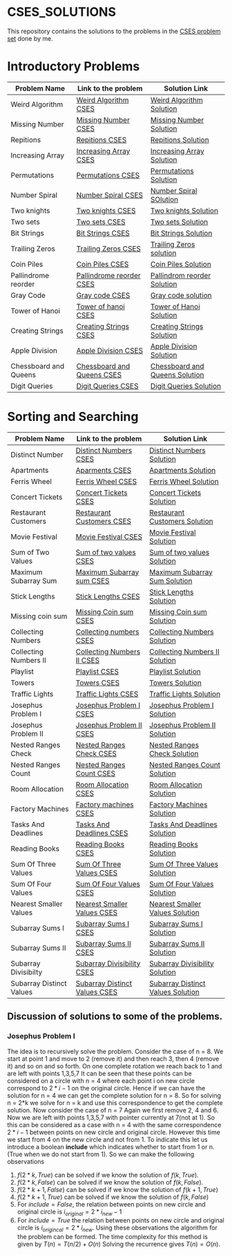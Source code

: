 # CSES_SOLUTIONS
This repository contains the solutions to the problems in the [CSES problem set](https://cses.fi/problemset/list/) done by me.
# Introductory Problems
| Problem Name | Link to the problem | Solution Link |
|--------------|-------------------- | ------------- |
| Weird Algorithm |[Weird Algorithm CSES](https://cses.fi/problemset/task/1068) | [Weird Algorithm Solution](https://github.com/zuhaib786/CSES_SOLUTIONS/blob/main/Introductory%20Problems/WeirdAlgorithm.cpp) |
| Missing Number | [Missing Number CSES](https://cses.fi/problemset/task/1083) | [Missing Number Solution](https://github.com/zuhaib786/CSES_SOLUTIONS/blob/main/Introductory%20Problems/MissingNumber.cpp) |
| Repitions | [Repitions CSES](https://cses.fi/problemset/task/1069) | [Repitions Solution](https://github.com/zuhaib786/CSES_SOLUTIONS/blob/main/Introductory%20Problems/Repititions.cpp)|
| Increasing Array | [Increasing Array CSES](https://cses.fi/problemset/task/1094)| [Increasing Array Solution](https://github.com/zuhaib786/CSES_SOLUTIONS/blob/main/Introductory%20Problems/IncreasingArray.cpp)|
| Permutations | [Permutations CSES](https://cses.fi/problemset/task/1070) | [Permutations Solution](https://github.com/zuhaib786/CSES_SOLUTIONS/blob/main/Introductory%20Problems/Permutations.cpp)|
| Number Spiral| [Number Spiral CSES](https://cses.fi/problemset/task/1071)| [Number Spiral SOlution](https://github.com/zuhaib786/CSES_SOLUTIONS/blob/main/Introductory%20Problems/NumberSpiral.cpp)|
| Two knights | [Two knights CSES](https://cses.fi/problemset/task/1072) | [Two knights Solution](https://github.com/zuhaib786/CSES_SOLUTIONS/blob/main/Introductory%20Problems/TwoKnights.cpp)|
| Two sets| [Two sets CSES](https://cses.fi/problemset/task/1092)| [Two sets Solution](https://github.com/zuhaib786/CSES_SOLUTIONS/blob/main/Introductory%20Problems/TwoSets.cpp)|
| Bit Strings| [Bit Strings CSES](https://cses.fi/problemset/task/1617) | [Bit Strings Solution](https://github.com/zuhaib786/CSES_SOLUTIONS/blob/main/Introductory%20Problems/BitStrings.cpp)|
| Trailing Zeros| [Trailing Zeros CSES](https://cses.fi/problemset/task/1618)| [Trailing Zeros solution](https://github.com/zuhaib786/CSES_SOLUTIONS/blob/main/Introductory%20Problems/TrailingZeros.cpp)|
| Coin Piles | [Coin Piles CSES](https://cses.fi/problemset/task/1754) | [Coin Piles Solution](https://github.com/zuhaib786/CSES_SOLUTIONS/blob/main/Introductory%20Problems/coinPiles.cpp)|
| Pallindrome reorder| [Pallindrome reorder CSES](https://cses.fi/problemset/task/1755)| [Pallindrom reorder Solution](https://github.com/zuhaib786/CSES_SOLUTIONS/blob/main/Introductory%20Problems/PallindromeReorder.cpp)|
| Gray Code| [Gray code CSES](https://cses.fi/problemset/task/2205)| [Gray code solution](https://github.com/zuhaib786/CSES_SOLUTIONS/blob/main/Introductory%20Problems/GrayCode.cpp)|
| Tower of Hanoi |[Tower of hanoi CSES](https://cses.fi/problemset/task/2165) | [Tower of Hanoi Solution](https://github.com/zuhaib786/CSES_SOLUTIONS/blob/main/Introductory%20Problems/TowerOfHanoi.cpp)|
| Creating Strings | [Creating Strings CSES](https://cses.fi/problemset/task/1622) | [Creating Strings Solution](https://github.com/zuhaib786/CSES_SOLUTIONS/blob/main/Introductory%20Problems/CreatingStrings.cpp)|
| Apple Division | [Apple Division CSES](https://cses.fi/problemset/task/1623)|[Apple Division Solution](https://github.com/zuhaib786/CSES_SOLUTIONS/blob/main/Introductory%20Problems/AppleDivision.cpp)|
| Chessboard and Queens| [Chessboard and Queens CSES](https://cses.fi/problemset/task/1624) | [Chessboard and Queens Solution](https://github.com/zuhaib786/CSES_SOLUTIONS/blob/main/Introductory%20Problems/ChessboardAndQueens.cpp)|
|Digit Queries| [Digit Queries CSES](https://cses.fi/problemset/task/2431)| [Digit Queries Solution](https://github.com/zuhaib786/CSES_SOLUTIONS/blob/main/Introductory%20Problems/DigitQueries.cpp)|
# Sorting and Searching
| Problem Name | Link to the problem | Solution Link |
|--------------|-------------------- | ------------- |
| Distinct Number| [Distinct Numbers CSES](https://cses.fi/problemset/task/1621)| [Distinct Numbers Solution](https://github.com/zuhaib786/CSES_SOLUTIONS/blob/main/Sorting%20And%20Searching/Sorting%20And%20Searching/DistinctNumbers.cpp)|
|Apartments | [Aparments CSES](https://cses.fi/problemset/task/1084)| [Apartments Solution](https://github.com/zuhaib786/CSES_SOLUTIONS/blob/main/Sorting%20And%20Searching/Apartments.cpp)|
| Ferris Wheel | [Ferris Wheel CSES](https://cses.fi/problemset/task/1090)| [Ferris Wheel Solution](https://github.com/zuhaib786/CSES_SOLUTIONS/blob/main/Searching/FerrisWheel.cpp)|
|Concert Tickets| [Concert Tickets CSES](https://cses.fi/problemset/task/1091)| [Concert Tickets Solution](https://github.com/zuhaib786/CSES_SOLUTIONS/blob/main/Searching/ConcertTickets.cpp)|
| Restaurant Customers| [Restaurant Customers CSES](https://cses.fi/problemset/task/1619)| [Restaurant Customers Solution](https://github.com/zuhaib786/CSES_SOLUTIONS/blob/main/Sorting%20And%20Searching/RestaurantCustomers.cpp)|
| Movie Festival| [Movie Festival CSES](https://cses.fi/problemset/task/1629)| [Movie Festival Solution](https://github.com/zuhaib786/CSES_SOLUTIONS/blob/main/Sorting%20And%20Searching/MovieFestival.cpp)|
| Sum of Two Values | [Sum of two values CSES](https://cses.fi/problemset/task/1640)| [Sum of two values Solution](https://github.com/zuhaib786/CSES_SOLUTIONS/blob/main/Sorting%20And%20Searching/SumOfTwoValues.cpp)|
|Maximum Subarray Sum| [Maximum Subarray sum CSES](https://cses.fi/problemset/task/1643)| [Maximum Subarray Sum Solution](https://github.com/zuhaib786/CSES_SOLUTIONS/blob/main/Sorting%20And%20Searching/MaximumSubarraySum.cpp)|
|Stick Lengths| [Stick Lengths CSES](https://cses.fi/problemset/task/1074)| [Stick Lengths Solution](https://github.com/zuhaib786/CSES_SOLUTIONS/blob/main/Sorting%20And%20Searching/StickLengths.cpp)|
|Missing coin sum | [Missing Coin sum CSES](https://cses.fi/problemset/task/2183)| [Missing Coin sum Solution](https://github.com/zuhaib786/CSES_SOLUTIONS/blob/main/Sorting%20And%20Searching/MissingCoinSum.cpp)|
| Collecting Numbers | [Collecting numbers CSES](https://cses.fi/problemset/task/2216)| [Collecting Numbers Solution](https://github.com/zuhaib786/CSES_SOLUTIONS/blob/main/Sorting%20And%20Searching/CollectingNumbers.cpp)|
|Collecting Numbers II | [Collecting Numbers II CSES](https://cses.fi/problemset/task/2217)| [Collecting Numbers II Solution](https://github.com/zuhaib786/CSES_SOLUTIONS/blob/main/Sorting%20And%20Searching/CollectingNumbersII.cpp)|
| Playlist | [Playlist CSES](https://cses.fi/problemset/task/1141)| [Playlist Solution](https://github.com/zuhaib786/CSES_SOLUTIONS/blob/main/Sorting%20And%20Searching/Playlist.cpp)|
| Towers | [Towers CSES](https://cses.fi/problemset/task/1073)| [Towers Solution](https://github.com/zuhaib786/CSES_SOLUTIONS/blob/main/Sorting%20And%20Searching/Towers.cpp)|
|Traffic Lights| [Traffic Lights CSES](https://cses.fi/problemset/task/1163)| [Traffic Lights Solution](https://github.com/zuhaib786/CSES_SOLUTIONS/blob/main/Sorting%20And%20Searching/TrafficLights.cpp)|
|Josephus Problem I| [Josephus Problem I CSES](https://cses.fi/problemset/task/2162)| [Josephus Problem I Solution](https://github.com/zuhaib786/CSES_SOLUTIONS/blob/main/Sorting%20And%20Searching/JosephusProblemI.cpp)|
|Josephus Problem II| [Josephus Problem II CSES](https://cses.fi/problemset/task/2163) | [Josephus Problem II Solution](https://github.com/zuhaib786/CSES_SOLUTIONS/blob/main/Sorting%20And%20Searching/JosephusProblemII.cpp) |
| Nested Ranges Check| [Nested Ranges Check CSES](https://cses.fi/problemset/task/2168)| [Nested Ranges Check Solution](https://github.com/zuhaib786/CSES_SOLUTIONS/blob/main/Sorting%20And%20Searching/NestedRangesCheck.cpp) |
| Nested Ranges Count| [Nested Ranges Count CSES](https://cses.fi/problemset/task/2169)| [Nested Ranges Count Solution](https://github.com/zuhaib786/CSES_SOLUTIONS/blob/main/Sorting%20And%20Searching/NestedRangesCount.cpp)|
|Room Allocation| [Room Allocation CSES](https://cses.fi/problemset/task/1164)| [Room Allocation Solution](https://github.com/zuhaib786/CSES_SOLUTIONS/blob/main/Sorting%20And%20Searching/RoomAllocation.cpp)|
|Factory Machines| [Factory machines CSES](https://cses.fi/problemset/task/1620)| [Factory Machines Solution](https://github.com/zuhaib786/CSES_SOLUTIONS/blob/main/Sorting%20And%20Searching/FactoryMachines.cpp)|
| Tasks And Deadlines| [Tasks And Deadlines CSES](https://cses.fi/problemset/task/1630)| [Tasks And Deadlines Solution](https://github.com/zuhaib786/CSES_SOLUTIONS/blob/main/Sorting%20And%20Searching/TasksAndDeadlines.cpp)|
| Reading Books| [Reading Books CSES](https://cses.fi/problemset/task/1631)| [Reading Books Solution](https://github.com/zuhaib786/CSES_SOLUTIONS/blob/main/Sorting%20And%20Searching/ReadingBooks.cpp)|
|Sum Of Three Values| [Sum Of Three Values CSES](https://cses.fi/problemset/task/1641)| [Sum Of Three Values Solution](https://github.com/zuhaib786/CSES_SOLUTIONS/blob/main/Sorting%20And%20Searching/SumOfThreeValues.cpp)|
|Sum Of Four Values| [Sum Of Four Values CSES](https://cses.fi/problemset/task/1642)| [Sum Of Four Values Solution](https://github.com/zuhaib786/CSES_SOLUTIONS/blob/main/Sorting%20And%20Searching/SumOfFourValues.cpp)|
|Nearest Smaller Values| [Nearest Smaller Values CSES](https://cses.fi/problemset/task/1645)| [Nearest Smaller Values Solution](https://github.com/zuhaib786/CSES_SOLUTIONS/blob/main/Sorting%20And%20Searching/NearestSmallerValues.cpp)|
|Subarray Sums I| [Subarray Sums I CSES](https://cses.fi/problemset/task/1660)| [Subarray Sums I Solution](https://github.com/zuhaib786/CSES_SOLUTIONS/blob/main/Sorting%20And%20Searching/SubarraySumsI.cpp)|
|Subarray Sums II| [Subarray Sums II CSES](https://cses.fi/problemset/task/1661)| [Subarray Sums II Solution](https://github.com/zuhaib786/CSES_SOLUTIONS/blob/main/Sorting%20And%20Searching/SubarraySumsII.cpp)|
|Subarray Divisibilty| [Subarray Divisibility CSES](https://cses.fi/problemset/task/1662)| [Subarray Divisibility Solution](https://github.com/zuhaib786/CSES_SOLUTIONS/blob/main/Sorting%20And%20Searching/SubarrayDivisiblity.cpp)|
|Subarray Distinct Values| [Subarray Distinct Values CSES](https://cses.fi/problemset/task/2428)| [Subarray Distinct Values Solution](https://github.com/zuhaib786/CSES_SOLUTIONS/blob/main/Sorting%20And%20Searching/SubArrayDistinctValues.cpp)|


## Discussion of solutions to some of the problems.

### Josephus Problem I 
The idea is to recursively solve the problem.
Consider the case of n = 8.
We start at point 1 and move to 2 (remove it) and then reach 3, then 4 (remove it) and so on and so forth. On one complete rotation we  reach back to 1 and are left with points 1,3,5,7
It can be seen that these points can be considered on a circle with n = 4 where each point i on new circle correspond to $2*i-1$ on the original circle.
Hence if we can have the solution for n = 4 we can get the complete solution for n = 8. 
So for solving n = 2*k we solve for n = k and use this correspondence to get the complete solution.
Now consider the case of n = 7
Again we first remove 2, 4 and 6. Now we are left with points 1,3,5,7 with pointer currently at 7(not at 1). So this can be considered as a case with n = 4 with the same correspondence $2*i-1$ between points on new circle and original circle. However this time we start from 4 on the new circle and not from 1.
To indicate this let us introduce a boolean __include__ which indicates whether to start from 1 or n.(True when we do not start from 1).
So we can make the following observations
1. $f(2*k, True)$ can be solved if we know the solution of $f(k, True)$.
2. $f(2*k, False)$ can be solved if we know the solution of $f(k, False)$.
3. $f(2*k+1, False)$ can be solved if we know the solution of $f(k+1, True)$
4. $f(2*k+1, True)$ can be solved if we know the solution of $f(k, False)$
5. For $include = False$, the relation between points on new circle and original circle is $i_{original} = 2*i_{new} - 1$
6. For $include = True$ the relation between points on new circle and original circle is $i_{origincal} = 2*i_{new}$.
Using these observations the algorithm for the problem can be formed.
The time complexity for this method is given by
$T(n) = T(n/2) + O(n)$ 
Solving the recurrence gives $T(n) = O(n)$.